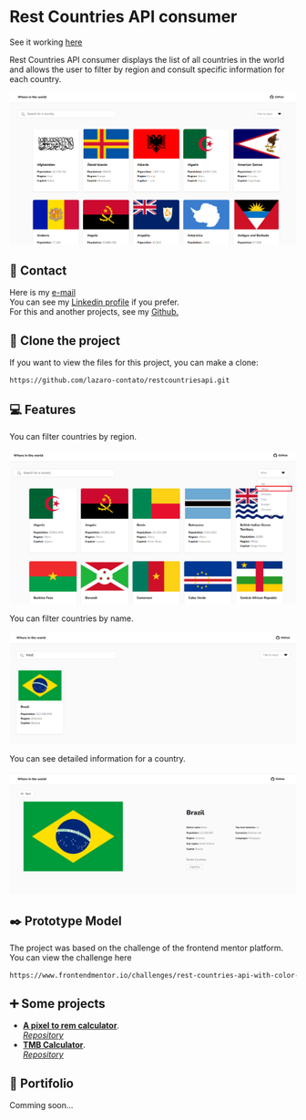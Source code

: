 # Rest Countries API consumer
See it working [here](rest-countries-consumer.netlify.app)<br>

Rest Countries API consumer displays the list of all countries in the world and allows the user to filter by region and consult specific information for each country.<br>

<img src="https://github.com/lazaro-contato/images-repo/blob/master/restcountries.PNG" alt="JLazaro" border="0">
<br>

## 📱 Contact

Here is my [e-mail](mailto:dev.jlazaro@gmail.com?subject=Ol%C3%A1,%20L%C3%A1zaro) <br> 
You can see my [Linkedin profile](https://www.linkedin.com/in/lazaro-contato/)  if you prefer. <br>
For this and another projects, see my [Github.](https://github.com/lazaro-contato) <br>

## 	📁 Clone the project

If you want to view the files for this project, you can make a clone:

```sh
https://github.com/lazaro-contato/restcountriesapi.git
```

## 💻 Features

You can filter countries by region.
<br>
<br>
<img src="https://github.com/lazaro-contato/images-repo/blob/master/rest-filter.png" alt="JLazaro" border="0">

You can filter countries by name.
<br>
<br>
<img src="https://github.com/lazaro-contato/images-repo/blob/master/rest-filter-input.PNG" alt="JLazaro" border="0">

You can see detailed information for a country.
<br>
<br>
<img src="https://github.com/lazaro-contato/images-repo/blob/master/filter-country.PNG" alt="JLazaro" border="0">

## 	✒️ Prototype Model

The project was based on the challenge of the frontend mentor platform. You can view the challenge here

```sh
https://www.frontendmentor.io/challenges/rest-countries-api-with-color-theme-switcher-5cacc469fec04111f7b848ca
```


## ➕ Some projects

* [ **A pixel to rem calculator**](https://pixeltorem.netlify.app/).<br>
*[Repository](https://github.com/lazaro-contato/pixeltorem)*
* [ **TMB Calculator**](https://calories-react.netlify.app/).<br>
*[Repository](https://github.com/lazaro-contato/calories)*


## 📃 Portifolio

Comming soon...
